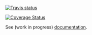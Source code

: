 [![Travis status](https://img.shields.io/travis/better/convoys/master.svg?style=flat)](https://travis-ci.org/better/convoys)

[![Coverage Status](https://img.shields.io/coveralls/better/convoys/master.svg?style=flat)](https://coveralls.io/github/better/convoys?branch=master)

See (work in progress) [documentation](https://better.engineering/convoys/).
